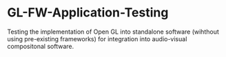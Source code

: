 # GL-FW-Application-Testing
Testing the implementation of Open GL into standalone software (wihthout using pre-existing frameworks) for integration into audio-visual compositonal software. 
